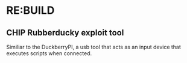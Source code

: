 # RE:BUILD

## CHIP Rubberducky exploit tool

Similiar to the DuckberryPI, a usb tool that acts as an input device that executes scripts when connected.

